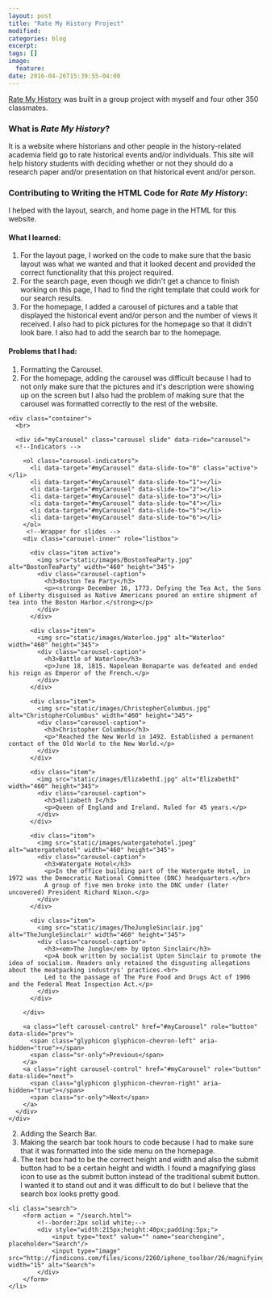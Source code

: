 ```yaml
---
layout: post
title: "Rate My History Project"
modified:
categories: blog
excerpt:
tags: []
image:
  feature:
date: 2016-04-26T15:39:55-04:00
---
```


[Rate My History](https://ratemyhistory-gmay.c9users.io) was built in a group project with myself and four other 350 classmates.

### What is *Rate My History*? ###
It is a website where historians and other people in the history-related academia field go to rate historical events and/or individuals.
This site will help history students with deciding whether or not they should do a research paper and/or presentation on that historical event and/or person.

### Contributing to Writing the HTML Code for *Rate My History*: ###

I helped with the layout, search, and home page in the HTML for this website.

#### What I learned: ####
1. For the layout page, I worked on the code to make sure that the basic layout was what we wanted and that it looked decent and provided the correct
functionality that this project required.
2. For the search page, even though we didn't get a chance to finish working on this page, I had to find the right template that could work for our search results.
3. For the homepage, I added a carousel of pictures and a table that displayed the historical event and/or person and the number of views it received. I also had to pick pictures for the homepage so that it didn't look bare. I also had to add the search bar to the homepage.

#### Problems that I had: ####
1. Formatting the Carousel. 
 1. For the homepage, adding the carousel was difficult because I had to not only make sure that the pictures and it's description were showing up on the screen but I also had the problem of making sure that the carousel was formatted correctly to the rest of the website.

~~~
<div class="container">
  <br>

  <div id="myCarousel" class="carousel slide" data-ride="carousel">
  <!--Indicators -->
 
    <ol class="carousel-indicators">
      <li data-target="#myCarousel" data-slide-to="0" class="active"></li>
      <li data-target="#myCarousel" data-slide-to="1"></li>
      <li data-target="#myCarousel" data-slide-to="2"></li>
      <li data-target="#myCarousel" data-slide-to="3"></li>
      <li data-target="#myCarousel" data-slide-to="4"></li>
      <li data-target="#myCarousel" data-slide-to="5"></li>
      <li data-target="#myCarousel" data-slide-to="6"></li>
    </ol>
     <!--Wrapper for slides -->
    <div class="carousel-inner" role="listbox">
    
      <div class="item active">
        <img src="static/images/BostonTeaParty.jpg" alt="BostonTeaParty" width="460" height="345">
        <div class="carousel-caption">
          <h3>Boston Tea Party</h3>
          <p><strong> December 16, 1773. Defying the Tea Act, the Sons of Liberty disguised as Native Americans poured an entire shipment of tea into the Boston Harbor.</strong></p>
        </div>
      </div>
      
      <div class="item">
        <img src="static/images/Waterloo.jpg" alt="Waterloo" width="460" height="345">
        <div class="carousel-caption">
          <h3>Battle of Waterloo</h3>
          <p>June 18, 1815. Napolean Bonaparte was defeated and ended his reign as Emperor of the French.</p>
        </div>
      </div>
    
      <div class="item">
        <img src="static/images/ChristopherColumbus.jpg" alt="ChristopherColumbus" width="460" height="345">
        <div class="carousel-caption">
          <h3>Christopher Columbus</h3>
          <p>"Reached the New World in 1492. Established a permanent contact of the Old World to the New World.</p>
        </div>
      </div>
      
      <div class="item">
        <img src="static/images/ElizabethI.jpg" alt="ElizabethI" width="460" height="345">
        <div class="carousel-caption">
          <h3>Elizabeth I</h3>
          <p>Queen of England and Ireland. Ruled for 45 years.</p>
        </div>
      </div>
      
      <div class="item">
        <img src="static/images/watergatehotel.jpeg" alt="watergatehotel" width="460" height="345">
        <div class="carousel-caption">
          <h3>Watergate Hotel</h3>
          <p>In the office building part of the Watergate Hotel, in 1972 was the Democratic National Committee (DNC) headquarters.</br>
          A group of five men broke into the DNC under (later uncovered) President Richard Nixon.</p>
        </div>
      </div>
      
      <div class="item">
        <img src="static/images/TheJungleSinclair.jpg" alt="TheJungleSinclair" width="460" height="345">
        <div class="carousel-caption">
          <h3><em>The Jungle</em> by Upton Sinclair</h3>
          <p>A book written by socialist Upton Sinclair to promote the idea of socialism. Readers only retained the disgusting allegations about the meatpacking industrys' practices.<br>
          Led to the passage of The Pure Food and Drugs Act of 1906 and the Federal Meat Inspection Act.</p>
        </div>
      </div>
  
    </div>
    
    <a class="left carousel-control" href="#myCarousel" role="button" data-slide="prev">
      <span class="glyphicon glyphicon-chevron-left" aria-hidden="true"></span>
      <span class="sr-only">Previous</span>
    </a>
    <a class="right carousel-control" href="#myCarousel" role="button" data-slide="next">
      <span class="glyphicon glyphicon-chevron-right" aria-hidden="true"></span>
      <span class="sr-only">Next</span>
    </a>
  </div>
</div>
~~~

2. Adding the Search Bar.
 1. Making the search bar took hours to code because I had to make sure that it was formatted into the side menu on the homepage.
 2. The text box had to be the correct height and width and also the submit button had to be a certain height and width. I found a magnifying glass icon to use as the submit button instead of the traditional submit button. I wanted it to stand out and it was difficult to do but I believe that the search box looks pretty good.

~~~
<li class="search">
    <form action = "/search.html">
        <!--border:2px solid white;-->
        <div style="width:215px;height:40px;padding:5px;">
            <input type="text" value="" name="searchengine", placeholder="Search"/>
            <input type="image" src="http://findicons.com/files/icons/2260/iphone_toolbar/26/magnifyingglass.png" width="15" alt="Search">
        </div>
    </form>
</li>
~~~